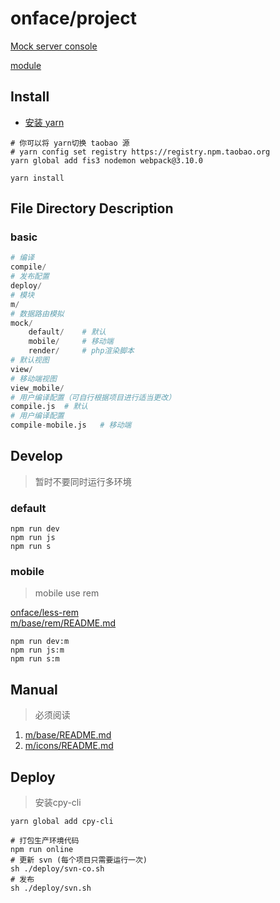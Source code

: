 # onface/project

[Mock server console](/fms/)

[module](./m/README.md)

## Install

- [安装 yarn](https://yarnpkg.com/zh-Hans/docs/install)

```shell
# 你可以将 yarn切换 taobao 源
# yarn config set registry https://registry.npm.taobao.org
yarn global add fis3 nodemon webpack@3.10.0
```

```shell
yarn install
```

## File Directory Description

### basic

```s
# 编译
compile/
# 发布配置
deploy/
# 模块
m/
# 数据路由模拟
mock/
	default/	# 默认
	mobile/		# 移动端
	render/		# php渲染脚本
# 默认视图
view/
# 移动端视图
view_mobile/
# 用户编译配置（可自行根据项目进行适当更改）
compile.js 	# 默认
# 用户编译配置
compile-mobile.js 	# 移动端
```


## Develop
> 暂时不要同时运行多环境

### default

```shell
npm run dev
npm run js
npm run s
```

### mobile

> mobile use rem

[onface/less-rem](https://github.com/onface/less-rem)  
[m/base/rem/README.md](./m/base/rem/README.md)

```shell
npm run dev:m
npm run js:m
npm run s:m
```

## Manual

> 必须阅读

1. [m/base/README.md](./m/base/README.md)
2. [m/icons/README.md](./m/icons/README.md)

## Deploy

> 安装cpy-cli

```shell
yarn global add cpy-cli
```

```shell
# 打包生产环境代码
npm run online
# 更新 svn (每个项目只需要运行一次)
sh ./deploy/svn-co.sh
# 发布
sh ./deploy/svn.sh
```
